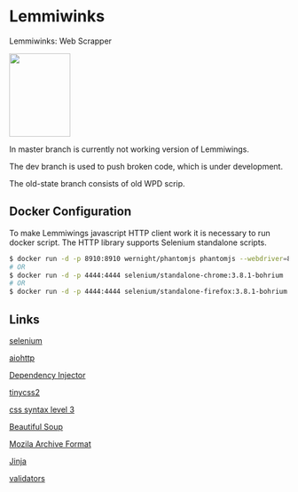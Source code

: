 # Lemmiwinks
Lemmiwinks: Web Scrapper

<img src="https://vignette.wikia.nocookie.net/southpark/images/b/b8/Lemmiwinks_%282%29.png/revision/latest?cb=20161218172346" width=110 height=150>


In master branch is currently not working version of Lemmiwings.

The dev branch is used to push broken code, which is under development.

The old-state branch consists of old WPD scrip.

## Docker Configuration
To make Lemmiwings javascript HTTP client work it is necessary to run docker script. The HTTP library supports Selenium standalone scripts.

```bash
$ docker run -d -p 8910:8910 wernight/phantomjs phantomjs --webdriver=8910
# OR
$ docker run -d -p 4444:4444 selenium/standalone-chrome:3.8.1-bohrium
# OR
$ docker run -d -p 4444:4444 selenium/standalone-firefox:3.8.1-bohrium
```
## Links
[selenium](http://selenium-python.readthedocs.io/)

[aiohttp](https://aiohttp.readthedocs.io/en/stable/)

[Dependency Injector](http://python-dependency-injector.ets-labs.org/introduction/di_in_python.html)

[tinycss2](http://tinycss2.readthedocs.io/en/latest/)

[css syntax level 3](https://drafts.csswg.org/css-syntax-3/)

[Beautiful Soup](https://www.crummy.com/software/BeautifulSoup/)

[Mozila Archive Format](http://maf.mozdev.org/maff-file-format.html/)

[Jinja](http://jinja.pocoo.org/)

[validators](http://validators.readthedocs.io/en/latest/#)